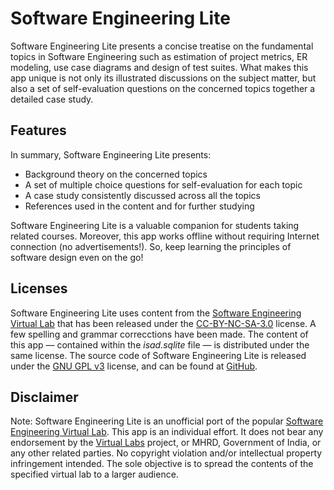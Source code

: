 # Software Engineering Lite

Software Engineering Lite presents a concise treatise on the fundamental topics in Software Engineering such as estimation of project metrics, ER modeling, use case diagrams and design of test suites. What makes this app unique is not only its illustrated discussions on the subject matter, but also a set of self-evaluation questions on the concerned topics together a detailed case study.


## Features

In summary, Software Engineering Lite presents:

* Background theory on the concerned topics
* A set of multiple choice questions for self-evaluation for each topic
* A case study consistently discussed across all the topics
* References used in the content and for further studying

Software Engineering Lite is a valuable companion for students taking related courses. Moreover, this app works offline without requiring Internet connection (no advertisements!). So, keep learning the principles of software design even on the go!


## Licenses

Software Engineering Lite uses content from the [Software Engineering Virtual Lab](http://virtual-labs.ac.in/cse08/) that has been released under the [CC-BY-NC-SA-3.0](http://creativecommons.org/licenses/by-nc-sa/3.0/) license. A few spelling and grammar correcctions have been made. The content of this app &mdash; contained within the *isad.sqlite* file &mdash; is distributed under the same license. The source code of Software Engineering Lite is released under the [GNU GPL v3](https://www.gnu.org/licenses/gpl-3.0.txt) license, and can be found at [GitHub](https://github.com/barun-saha/software-engineering-lite).


## Disclaimer

Note: Software Engineering Lite is an unofficial port of the popular [Software Engineering Virtual Lab](http://virtual-labs.ac.in/cse08/). This app is an individual effort. It does not bear any endorsement by the [Virtual Labs](http://www.vlab.co.in/) project, or MHRD, Government of India, or any other related parties. No copyright violation and/or intellectual property infringement intended. The sole objective is to spread the contents of the specified virtual lab to a larger audience.
